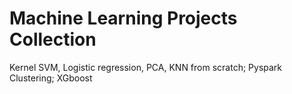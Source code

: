 # Machine Learning Projects Collection
 Kernel SVM, Logistic regression, PCA, KNN from scratch; Pyspark Clustering; XGboost
